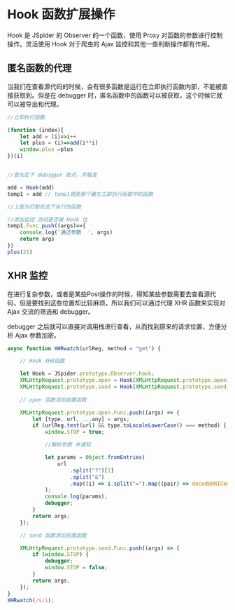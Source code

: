 # Hook 函数扩展操作

Hook 是 JSpider 的 Observer 的一个函数，使用 Proxy 对函数的参数进行控制操作。灵活使用 Hook 对于爬虫的 Ajax 监控和其他一些判断操作都有作用。

## 匿名函数的代理
当我们在查看源代码的时候，会有很多函数是运行在立即执行函数内部，不能被直接获取到。但是在 debugger 时，匿名函数中的函数可以被获取，这个时候它就可以被导出和代理。

```js
//立即执行函数

(function (index){
    let add = (i)=>i++
    let plus = (i)=>add(i**i)
    window.plus =plus
})(i)


//首先定下 debugger 断点，并触发

add = Hook(add)
temp1 = add // temp1就是那个藏在立即执行函数中的函数

//上面为打断状态下执行的函数

//添加监控 测试是否被 Hook 住
temp1.Func.push((args)=>{
    console.log('通过参数  ', args)
    return args
})
plus(21)
```

## XHR 监控
在进行复杂参数，或者是某些Post操作的时候，得知某些参数需要去查看源代码，但是要找到这些位置却比较麻烦，所以我们可以通过代理 XHR 函数来实现对 Ajax 交流的筛选和 debugger。

debugger 之后就可以直接对调用栈进行查看，从而找到原来的请求位置，方便分析 Ajax 参数加密。

```js
async function XHRwatch(urlReg, method = "get") {

    // Hook XHR函数

    let Hook = JSpider.prototype.Observer.hook;
    XMLHttpRequest.prototype.open = Hook(XMLHttpRequest.prototype.open);
    XMLHttpRequest.prototype.send = Hook(XMLHttpRequest.prototype.send);
    
    // open 函数添加前置函数

    XMLHttpRequest.prototype.open.Func.push((args) => {
        let [type, url, ...any] = args;
        if (urlReg.test(url) && type.toLocaleLowerCase() === method) {
            window.STOP = true;

            //解析参数 并通知

            let params = Object.fromEntries(
                url
                    .split("?")[1]
                    .split("&")
                    .map((i) => i.split("=").map((pair) => decodeURIComponent(pair)))
            );
            console.log(params);
            debugger;
        }
        return args;
    });

    // send 函数添加前置函数

    XMLHttpRequest.prototype.send.Func.push((args) => {
        if (window.STOP) {
            debugger;
            window.STOP = false;
        }
        return args;
    });
}
XHRwatch(/s/i);
```


